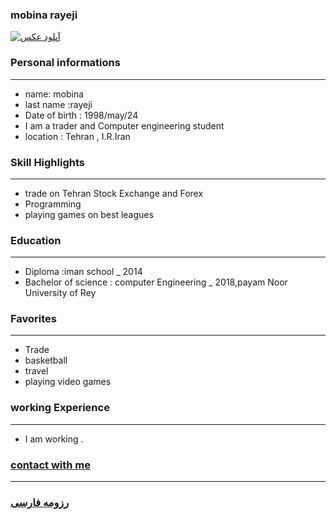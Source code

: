 
### mobina rayeji
<a href="http://uupload.ir/view/rnde_mohammad.jpg" target="_blank"><img src="https://uupload.ir/files/m2hb_showstdpic.jpg" border="0" alt="آپلود عکس" /></a>

### Personal informations

---
+ name: mobina
+ last name :rayeji
+ Date of birth : 1998/may/24
+ I am a trader and Computer engineering student
+ location : Tehran , I.R.Iran


### Skill Highlights

---
+ trade on Tehran Stock Exchange and Forex
+ Programming
+ playing games on best leagues

### Education

---
+ Diploma :iman school
_ 2014
+ Bachelor of science : computer Engineering
_ 2018,payam Noor University of Rey 

### Favorites

---
+ Trade
+ basketball
+ travel 
+ playing video games

### working Experience

---
+ I am working  .

### [contact with me](https://web.telegram.org/#/im?p=@M7M_K)


--- 
### [رزومه فارسی](resume-fa.md)
